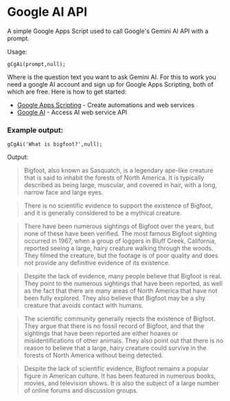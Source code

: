 # Google AI API

A simple Google Apps Script used to call Google's Gemini AI API with a prompt. 

Usage:

`gCgAi(prompt,null);`

Where <prompt> is the question text you want to ask Gemini AI. For this to work you need a google AI account and sign up for Google Apps Scripting, both of which are free. Here is how to get started:

- [Google Apps Scripting](https://www.google.com/script/start/) - Create automations and web services
- [Google AI](https://ai.google.dev/tutorials/ai-studio_quickstart) - Access AI web service API

### Example output:

`gCgAi('What is bigfoot?',null);`

Output:

>Bigfoot, also known as Sasquatch, is a legendary ape-like creature that is said to inhabit the forests of North America. It is typically described as being large, muscular, and covered in hair, with a long, narrow face and large eyes. 

>There is no scientific evidence to support the existence of Bigfoot, and it is generally considered to be a mythical creature. 

>There have been numerous sightings of Bigfoot over the years, but none of these have been verified. The most famous Bigfoot sighting occurred in 1967, when a group of loggers in Bluff Creek, California, reported seeing a large, hairy creature walking through the woods. They filmed the creature, but the footage is of poor quality and does not provide any definitive evidence of its existence. 

>Despite the lack of evidence, many people believe that Bigfoot is real. They point to the numerous sightings that have been reported, as well as the fact that there are many areas of North America that have not been fully explored. They also believe that Bigfoot may be a shy creature that avoids contact with humans.

>The scientific community generally rejects the existence of Bigfoot. They argue that there is no fossil record of Bigfoot, and that the sightings that have been reported are either hoaxes or misidentifications of other animals. They also point out that there is no reason to believe that a large, hairy creature could survive in the forests of North America without being detected. 

>Despite the lack of scientific evidence, Bigfoot remains a popular figure in American culture. It has been featured in numerous books, movies, and television shows. It is also the subject of a large number of online forums and discussion groups.
